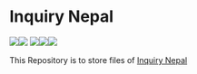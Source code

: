 # Inquiry Nepal
<img src="https://img.shields.io/badge/total%20listings-53659-informational"><img src="https://img.shields.io/badge/vulnerabilities-0-brightgreen"> <img src="https://img.shields.io/badge/w3c-validated-brightgreen"><img src="https://img.shields.io/badge/website%20version%20latest-4.6%20BETA-important"><img src="https://img.shields.io/badge/website%20version%20stable-4.5-important">

This Repository is to store files of <a href="https://inquirynepal.com">Inquiry Nepal</a>

